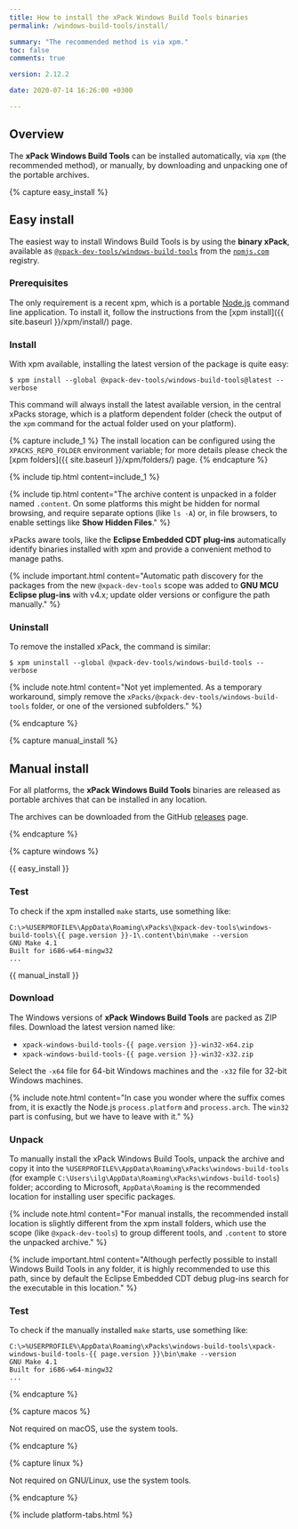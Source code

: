 ```yaml
---
title: How to install the xPack Windows Build Tools binaries
permalink: /windows-build-tools/install/

summary: "The recommended method is via xpm."
toc: false
comments: true

version: 2.12.2

date: 2020-07-14 16:26:00 +0300

---
```


## Overview

The **xPack Windows Build Tools** can be installed automatically, via `xpm` (the
recommended method), or manually, by downloading and unpacking one of the
portable archives.

{% capture easy_install %}

## Easy install

The easiest way to install Windows Build Tools is by using the **binary xPack**, available as
[`@xpack-dev-tools/windows-build-tools`](https://www.npmjs.com/package/@xpack-dev-tools/windows-build-tools)
from the [`npmjs.com`](https://www.npmjs.com) registry.

### Prerequisites

The only requirement is a recent
xpm, which is a portable
[Node.js](https://nodejs.org) command line application. To install it,
follow the instructions from the
[xpm install]({{ site.baseurl }}/xpm/install/) page.

### Install

With xpm available, installing
the latest version of the package is quite easy:

```console
$ xpm install --global @xpack-dev-tools/windows-build-tools@latest --verbose
```

This command will always install the latest available version,
in the central xPacks storage, which is a platform dependent folder
(check the output of the `xpm` command for the actual folder used on
your platform).

{% capture include_1 %}
The install location can be configured using the
`XPACKS_REPO_FOLDER` environment variable; for more details please check the
[xpm folders]({{ site.baseurl }}/xpm/folders/) page.
{% endcapture %}

{% include tip.html content=include_1 %}

{% include tip.html content="The archive content is unpacked in a folder
named `.content`. On some platforms
this might be hidden for normal browsing, and require
separate options (like `ls -A`) or, in file browsers, to enable
settings like **Show Hidden Files**." %}

xPacks aware tools, like the **Eclipse Embedded CDT plug-ins** automatically
identify binaries installed with
xpm and provide a convenient method to manage paths.

{% include important.html content="Automatic
path discovery for the packages from the new `@xpack-dev-tools` scope was
added to **GNU MCU Eclipse plug-ins** with v4.x; update
older versions or configure the path manually." %}

### Uninstall

To remove the installed xPack, the command is similar:

```console
$ xpm uninstall --global @xpack-dev-tools/windows-build-tools --verbose
```

{% include note.html content="Not yet implemented. As a temporary workaround,
simply remove the `xPacks/@xpack-dev-tools/windows-build-tools` folder,
or one of the versioned subfolders." %}

{% endcapture %}

{% capture manual_install %}

## Manual install

For all platforms, the **xPack Windows Build Tools** binaries are released as portable
archives that can be installed in any location.

The archives can be downloaded from the
GitHub [releases](https://github.com/xpack-dev-tools/windows-build-tools-xpack/releases/)
page.

{% endcapture %}

{% capture windows %}

{{ easy_install }}

### Test

To check if the xpm installed `make` starts, use something like:

```
C:\>%USERPROFILE%\AppData\Roaming\xPacks\@xpack-dev-tools\windows-build-tools\{{ page.version }}-1\.content\bin\make --version
GNU Make 4.1
Built for i686-w64-mingw32
...
```

{{ manual_install }}

### Download

The Windows versions of **xPack Windows Build Tools** are packed as ZIP files.
Download the latest version named like:

- `xpack-windows-build-tools-{{ page.version }}-win32-x64.zip`
- `xpack-windows-build-tools-{{ page.version }}-win32-x32.zip`

Select the `-x64` file for 64-bit Windows machines and the `-x32` file
for 32-bit Windows machines.

{% include note.html content="In case you wonder where the suffix comes
from, it is exactly the Node.js `process.platform` and `process.arch`.
The `win32` part is confusing, but we have to leave with it." %}

### Unpack

To manually install the xPack Windows Build Tools,
unpack the archive and copy it into the
`%USERPROFILE%\AppData\Roaming\xPacks\windows-build-tools`
(for example `C:\Users\ilg\AppData\Roaming\xPacks\windows-build-tools`) folder;
according to Microsoft, `AppData\Roaming` is the recommended location for
installing user specific packages.

{% include note.html content="For manual installs, the recommended
install location is slightly different from the xpm install folders,
which use the scope (like `@xpack-dev-tools`) to group different tools,
and `.content` to store the unpacked archive." %}

{% include important.html content="Although perfectly possible to
install Windows Build Tools in any folder, it is highly recommended to use this
path, since by default the Eclipse Embedded CDT debug plug-ins search
for the executable in this location." %}

### Test

To check if the manually installed `make` starts, use something like:

```
C:\>%USERPROFILE%\AppData\Roaming\xPacks\windows-build-tools\xpack-windows-build-tools-{{ page.version }}\bin\make --version
GNU Make 4.1
Built for i686-w64-mingw32
...
```

{% endcapture %}

{% capture macos %}

Not required on macOS, use the system tools.

{% endcapture %}

{% capture linux %}

Not required on GNU/Linux, use the system tools.

{% endcapture %}

{% include platform-tabs.html %}
